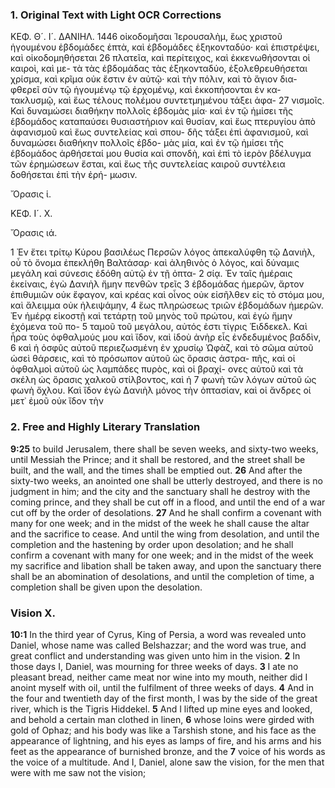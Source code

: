 ### 1. Original Text with Light OCR Corrections

ΚΕΦ. Θ´. Ι´. ΔΑΝΙΗΛ. 1446
οἰκοδομῆσαι Ἱερουσαλὴμ, ἕως χριστοῦ ἡγουμένου ἑβδομάδες ἑπτὰ,
καὶ ἑβδομάδες ἑξηκονταδύο· καὶ ἐπιστρέψει, καὶ οἰκοδομηθήσεται
26 πλατεῖα, καὶ περίτειχος, καὶ ἐκκενωθήσονται οἱ καιροὶ, καὶ με-
τὰ τὰς ἑβδομάδας τὰς ἑξηκονταδύο, ἐξολεθρευθήσεται χρίσμα,
καὶ κρῖμα οὐκ ἔστιν ἐν αὐτῷ· καὶ τὴν πόλιν, καὶ τὸ ἅγιον δια-
φθερεῖ σὺν τῷ ἡγουμένῳ τῷ ἐρχομένῳ, καὶ ἐκκοπήσονται ἐν κα-
τακλυσμῷ, καὶ ἕως τέλους πολέμου συντετμημένου τάξει ἀφα-
27 νισμοῖς. Καὶ δυναμώσει διαθήκην πολλοῖς ἑβδομὰς μία· καὶ ἐν
τῷ ἡμίσει τῆς ἑβδομάδος καταπαύσει θυσιαστήριον καὶ θυσίαν,
καὶ ἕως πτερυγίου ἀπὸ ἀφανισμοῦ καὶ ἕως συντελείας καὶ σπου-
δῆς τάξει ἐπὶ ἀφανισμοῦ, καὶ δυναμώσει διαθήκην πολλοῖς ἑβδο-
μὰς μία, καὶ ἐν τῷ ἡμίσει τῆς ἑβδομάδος ἀρθήσεταί μου θυσία
καὶ σπονδὴ, καὶ ἐπὶ τὸ ἱερὸν βδέλυγμα τῶν ἐρημώσεων ἔσται,
καὶ ἕως τῆς συντελείας καιροῦ συντέλεια δοθήσεται ἐπὶ τὴν ἐρή-
μωσιν.

Ὄρασις ἱ.

ΚΕΦ. Ι´. Χ.

Ὄρασις ιά.

1 Ἐν ἔτει τρίτῳ Κύρου βασιλέως Περσῶν λόγος ἀπεκαλύφθη
τῷ Δανιὴλ, οὗ τὸ ὄνομα ἐπεκλήθη Βαλτάσαρ· καὶ ἀληθινὸς ὁ
λόγος, καὶ δύναμις μεγάλη καὶ σύνεσις ἐδόθη αὐτῷ ἐν τῇ ὀπτα-
2 σίᾳ. Ἐν ταῖς ἡμέραις ἐκείναις, ἐγὼ Δανιὴλ ἤμην πενθῶν τρεῖς
3 ἑβδομάδας ἡμερῶν, ἄρτον ἐπιθυμιῶν οὐκ ἔφαγον, καὶ κρέας καὶ
οἶνος οὐκ εἰσῆλθεν εἰς τὸ στόμα μου, καὶ ἄλειμμα οὐκ ἠλειψάμην,
4 ἕως πληρώσεως τριῶν ἑβδομάδων ἡμερῶν. Ἐν ἡμέρᾳ εἰκοστῇ καὶ
τετάρτῃ τοῦ μηνὸς τοῦ πρώτου, καὶ ἐγὼ ἤμην ἐχόμενα τοῦ πο-
5 ταμοῦ τοῦ μεγάλου, αὐτός ἐστι τίγρις Ἑιδδεκελ. Καὶ ἦρα τοὺς
ὀφθαλμούς μου καὶ ἴδον, καὶ ἰδοὺ ἀνὴρ εἷς ἐνδεδυμένος βαδδὶν,
6 καὶ ἡ ὀσφῦς αὐτοῦ περιεζωσμένη ἐν χρυσίῳ Ὠφὰζ, καὶ τὸ σῶμα
αὐτοῦ ὡσεὶ θάρσεις, καὶ τὸ πρόσωπον αὐτοῦ ὡς ὅρασις ἀστρα-
πῆς, καὶ οἱ ὀφθαλμοὶ αὐτοῦ ὡς λαμπάδες πυρὸς, καὶ οἱ βραχί-
ονες αὐτοῦ καὶ τὰ σκέλη ὡς ὅρασις χαλκοῦ στίλβοντος, καὶ ἡ
7 φωνὴ τῶν λόγων αὐτοῦ ὡς φωνὴ ὄχλου. Καὶ ἴδον ἐγὼ Δανιὴλ
μόνος τὴν ὀπτασίαν, καὶ οἱ ἄνδρες οἱ μετ᾽ ἐμοῦ οὐκ ἴδον τὴν

### 2. Free and Highly Literary Translation

**9:25** to build Jerusalem, there shall be seven weeks, and sixty-two weeks, until Messiah the Prince; and it shall be restored, and the street shall be built, and the wall, and the times shall be emptied out.
**26** And after the sixty-two weeks, an anointed one shall be utterly destroyed, and there is no judgment in him; and the city and the sanctuary shall he destroy with the coming prince, and they shall be cut off in a flood, and until the end of a war cut off by the order of desolations.
**27** And he shall confirm a covenant with many for one week; and in the midst of the week he shall cause the altar and the sacrifice to cease. And until the wing from desolation, and until the completion and the hastening by order upon desolation; and he shall confirm a covenant with many for one week; and in the midst of the week my sacrifice and libation shall be taken away, and upon the sanctuary there shall be an abomination of desolations, and until the completion of time, a completion shall be given upon the desolation.

### Vision X.

**10:1** In the third year of Cyrus, King of Persia, a word was revealed unto Daniel, whose name was called Belshazzar; and the word was true, and great conflict and understanding was given unto him in the vision.
**2** In those days I, Daniel, was mourning for three weeks of days.
**3** I ate no pleasant bread, neither came meat nor wine into my mouth, neither did I anoint myself with oil, until the fulfilment of three weeks of days.
**4** And in the four and twentieth day of the first month, I was by the side of the great river, which is the Tigris Hiddekel.
**5** And I lifted up mine eyes and looked, and behold a certain man clothed in linen,
**6** whose loins were girded with gold of Ophaz; and his body was like a Tarshish stone, and his face as the appearance of lightning, and his eyes as lamps of fire, and his arms and his feet as the appearance of burnished bronze, and the
**7** voice of his words as the voice of a multitude. And I, Daniel, alone saw the vision, for the men that were with me saw not the vision;